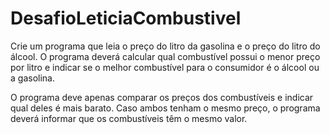 # DesafioLeticiaCombustivel
Crie um programa que leia o preço do litro da gasolina e o preço do litro do álcool. O programa deverá calcular qual combustível possui o menor preço por litro e indicar se o melhor combustível para o consumidor é o álcool ou a gasolina.

O programa deve apenas comparar os preços dos combustíveis e indicar qual deles é mais barato. Caso ambos tenham o mesmo preço, o programa deverá informar que os combustíveis têm o mesmo valor.
